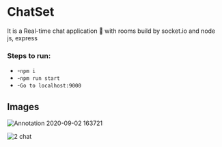 # ChatSet
It is a Real-time chat application 💬 with rooms build by socket.io and node js, express

### Steps to run:
* -``` npm i ```
* -``` npm run start ```
* -``` Go to localhost:9000 ```

## Images

![Annotation 2020-09-02 163721](https://user-images.githubusercontent.com/52570524/91974623-a678a800-ed3b-11ea-809a-e0d3f1da5d77.png)


![2 chat](https://user-images.githubusercontent.com/52570524/91974653-b1333d00-ed3b-11ea-9155-23c26e5dd5d3.png)




